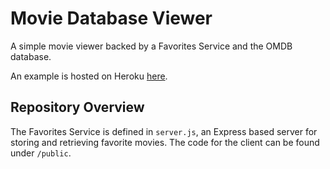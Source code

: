 # Movie Database Viewer
A simple movie viewer backed by a Favorites Service and the OMDB database.

An example is hosted on Heroku [here](https://limitless-badlands-74022.herokuapp.com/).

## Repository Overview
The Favorites Service is defined in `server.js`, an Express based server for storing and retrieving favorite movies. The code for the client can be found under `/public`.